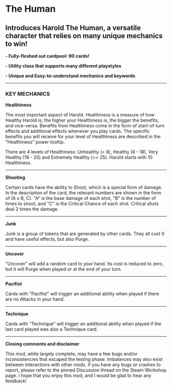 # The Human
 
## **Introduces Harold The Human, a versatile character that relies on many unique mechanics to win!**

**- Fully-fleshed out cardpool: 90 cards!**

**- Utility class that supports many different playstyles**

**- Unique and Easy-to-understand mechanics and keywords**

-------------------------

### **KEY MECHANICS**

**Healthiness**

The most important aspect of Harold. Healthiness is a measure of how Healthy Harold is; the higher your Healthiness is, the bigger the benefits, and vice-versa. Benefits from Healthiness come in the form of start-of-turn effects and additional effects whenever you play cards. The specific benefits you will receive for your level of Healthiness are described in the "Healthiness" power tooltip.

There are 4 levels of Healthiness: Unhealthy (< 8), Healthy (8 - 18), Very Healthy (18 - 25) and Extremely Healthy (>= 25). Harold starts with 10 Healthiness.

-------------------------

**Shooting**

Certain cards have the ability to Shoot, which is a special form of damage. In the description of the card, the relevant numbers are shown in the form of (A x B, C). "A" is the base damage of each shot, "B" is the number of times to shoot, and "C" is the Critical Chance of each shot. Critical shots deal 2 times the damage.

-------------------------

**Junk**

Junk is a group of tokens that are generated by other cards. They all cost 0 and have useful effects, but also Purge.

-------------------------

**Uncover**

"Uncover" will add a random card to your hand. Its cost is reduced to zero, but it will Purge when played or at the end of your turn.

-------------------------

**Pacifist**

Cards with "Pacifist" will trigger an additional ability when played if there are no Attacks in your hand.

-------------------------

**Technique**

Cards with "Technique" will trigger an additional ability when played if the last card played was also a Technique card.

-------------------------

**Closing comments and disclaimer**

This mod, while largely complete, may have a few bugs and/or inconsistencies that escaped the testing phase. Imbalances may also exist between interactions with other mods. If you have any bugs or crashes to report, please refer to the pinned Discussion thread on the Steam Workshop page. I hope that you enjoy this mod, and I would be glad to hear any feedback!
